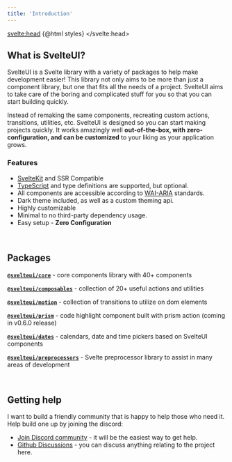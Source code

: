 ```yaml
---
title: 'Introduction'
---
```


<script>
    import { CodeBlock, MinorHeading, MainLink, BottomNav } from 'components'
    const styles = `<style id='svelteui-inject-body' type='text/css'>.article>*:nth-child(3){margin-top:1rem!important;}<\/style>`;
</script>

<svelte:head>
{@html styles}
</svelte:head>

<MinorHeading />

## What is SvelteUI?

SvelteUI is a Svelte library with a variety of packages to help make development easier! This library not only aims to be more than just a component library, but one that fits all the needs of a project. SvelteUI aims to take care of the boring and complicated stuff for you so that you can start building quickly.

Instead of remaking the same components, recreating custom actions, transitions, utilities, etc. SvelteUI is designed so you can start making projects quickly. It works amazingly well **out-of-the-box, with zero-configuration, and can be customized** to your liking as your application grows.

### Features

- [SvelteKit](https://kit.svelte.dev/) and SSR Compatible
- [TypeScript](https://typescriptlang.org/) and type definitions are supported, but optional.
- All components are accessible according to [WAI-ARIA](https://www.w3.org/WAI/standards-guidelines/aria/) standards.
- Dark theme included, as well as a custom theming api.
- Highly customizable
- Minimal to no third-party dependency usage.
- Easy setup - **Zero Configuration**

<br />

## Packages

**[`@svelteui/core`](core/button)** - core components library with 40+ components

**[`@svelteui/composables`](composables/use-click-outside)** - collection of 20+ useful actions and utilities

**[`@svelteui/motion`](motion/typewriter)** - collection of transitions to utilize on dom elements

**[`@svelteui/prism`](others/prism)** - code highlight component built with prism action (coming in v0.6.0 release)

**[`@svelteui/dates`](dates/getting-started)** - calendars, date and time pickers based on SvelteUI components

**[`@svelteui/preprocessors`](preprocessors/view-source)** - Svelte preprocessor library to assist in many areas of development

<br />

## Getting help

I want to build a friendly community that is happy to help those who need it. Help build one up by joining the discord:

- [Join Discord community](https://discord.gg/2J2xmzCS79) - it will be the easiest way to get help.
- [Github Discussions](https://github.com/svelteuidev/svelteui/discussions) - you can discuss anything relating to the project here.

<BottomNav slug='installation' title='Installation' group='Getting Started' />